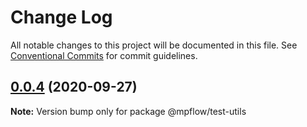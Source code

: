 # Change Log

All notable changes to this project will be documented in this file.
See [Conventional Commits](https://conventionalcommits.org) for commit guidelines.

## [0.0.4](https://github.com/wechat-miniprogram/mpflow/compare/@mpflow/test-utils@0.0.3...@mpflow/test-utils@0.0.4) (2020-09-27)

**Note:** Version bump only for package @mpflow/test-utils
